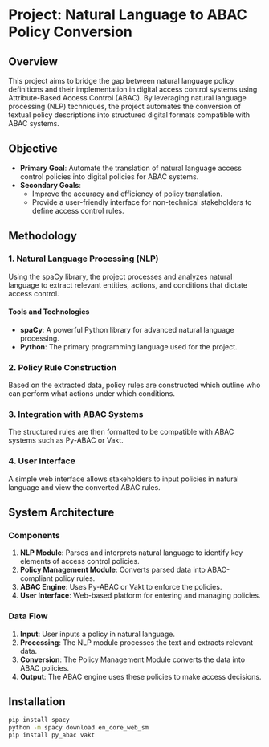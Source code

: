 # Project: Natural Language to ABAC Policy Conversion

## Overview
This project aims to bridge the gap between natural language policy definitions and their implementation in digital access control systems using Attribute-Based Access Control (ABAC). By leveraging natural language processing (NLP) techniques, the project automates the conversion of textual policy descriptions into structured digital formats compatible with ABAC systems.

## Objective
- **Primary Goal**: Automate the translation of natural language access control policies into digital policies for ABAC systems.
- **Secondary Goals**:
  - Improve the accuracy and efficiency of policy translation.
  - Provide a user-friendly interface for non-technical stakeholders to define access control rules.

## Methodology

### 1. Natural Language Processing (NLP)
Using the spaCy library, the project processes and analyzes natural language to extract relevant entities, actions, and conditions that dictate access control.

#### Tools and Technologies
- **spaCy**: A powerful Python library for advanced natural language processing.
- **Python**: The primary programming language used for the project.

### 2. Policy Rule Construction
Based on the extracted data, policy rules are constructed which outline who can perform what actions under which conditions.

### 3. Integration with ABAC Systems
The structured rules are then formatted to be compatible with ABAC systems such as Py-ABAC or Vakt.

### 4. User Interface
A simple web interface allows stakeholders to input policies in natural language and view the converted ABAC rules.

## System Architecture

### Components
1. **NLP Module**: Parses and interprets natural language to identify key elements of access control policies.
2. **Policy Management Module**: Converts parsed data into ABAC-compliant policy rules.
3. **ABAC Engine**: Uses Py-ABAC or Vakt to enforce the policies.
4. **User Interface**: Web-based platform for entering and managing policies.

### Data Flow
1. **Input**: User inputs a policy in natural language.
2. **Processing**: The NLP module processes the text and extracts relevant data.
3. **Conversion**: The Policy Management Module converts the data into ABAC policies.
4. **Output**: The ABAC engine uses these policies to make access decisions.

## Installation

```bash
pip install spacy
python -m spacy download en_core_web_sm
pip install py_abac vakt
